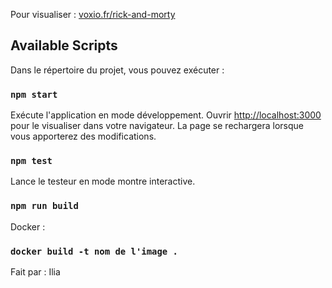 Pour visualiser : [voxio.fr/rick-and-morty](https://voxio.fr/rick-and-morty)

## Available Scripts

Dans le répertoire du projet, vous pouvez exécuter :

### `npm start`

Exécute l'application en mode développement.
Ouvrir  [http://localhost:3000](http://localhost:3000) pour le visualiser dans votre navigateur.
La page se rechargera lorsque vous apporterez des modifications.


### `npm test`

Lance le testeur en mode montre interactive.

### `npm run build`

Docker : 

### `docker build -t nom de l'image .`


Fait par :
Ilia
